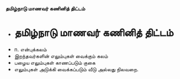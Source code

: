 **தமிழ்நாடு மாணவர் கணினித் திட்டம்**
- # தமிழ்நாடு மாணவர் கணினித் திட்டம்
- n. என்புக்கலம்
- இறந்தவர்களின் எலும்புகள் வைக்கும் கலம்
- பழைய எலும்புகள் காணப்படும் குகை
- எலும்புகள் அடுக்கி வைக்கப்படும் வீடு அல்லது நிலவறை.

